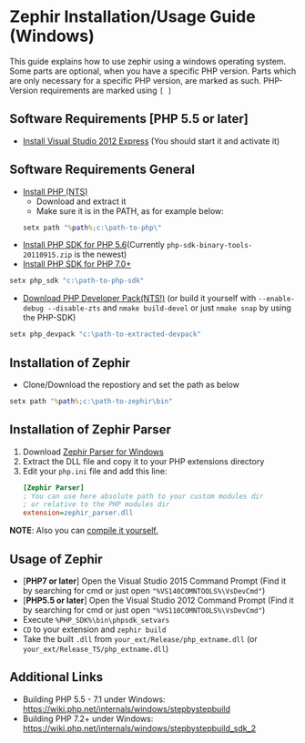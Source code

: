 # Zephir Installation/Usage Guide (Windows)

This guide explains how to use zephir using a windows operating system.
Some parts are optional, when you have a specific PHP version.
Parts which are only necessary for a specific PHP version, are marked as such.
PHP-Version requirements are marked using `[ ]`

## Software Requirements [PHP 5.5 or later]

- [Install Visual Studio 2012 Express](http://www.microsoft.com/en-US/download/details.aspx?id=34673)
(You should start it and activate it)

## Software Requirements General

- [Install PHP (NTS)](http://windows.php.net/download/)
    - Download and extract it
    - Make sure it is in the PATH, as for example below:
    ```cmd
    setx path "%path%;c:\path-to-php\"
    ```
- [Install PHP SDK for PHP 5.6](http://windows.php.net/downloads/php-sdk/)(Currently `php-sdk-binary-tools-20110915.zip` is the newest)
- [Install PHP SDK for PHP 7.0+](https://github.com/OSTC/php-sdk-binary-tools) 
```cmd
setx php_sdk "c:\path-to-php-sdk"
```

- [Download PHP Developer Pack(NTS!)](http://windows.php.net/downloads/releases/)
(or build it yourself with `--enable-debug --disable-zts` and `nmake build-devel` or just `nmake snap` by using the PHP-SDK)
```cmd
setx php_devpack "c:\path-to-extracted-devpack"
```

## Installation of Zephir

- Clone/Download the repostiory and set the path as below
```cmd
setx path "%path%;c:\path-to-zephir\bin"
```

## Installation of Zephir Parser

1. Download [Zephir Parser for Windows](https://github.com/phalcon/php-zephir-parser/releases/latest)
2. Extract the DLL file and copy it to your PHP extensions directory
3. Edit your `php.ini` file and add this line:
   ```ini
   [Zephir Parser]
   ; You can use here absolute path to your custom modules dir
   ; or relative to the PHP modules dir
   extension=zephir_parser.dll
   ```

**NOTE**: Also you can [compile it yourself.](https://github.com/phalcon/php-zephir-parser/blob/master/README.WIN32-BUILD-SYSTEM)

## Usage of Zephir

- [**PHP7 or later**] Open the Visual Studio 2015 Command Prompt
(Find it by searching for cmd or just open `"%VS140COMNTOOLS%\VsDevCmd"`)
- [**PHP5.5 or later**] Open the Visual Studio 2012 Command Prompt
(Find it by searching for cmd or just open `"%VS110COMNTOOLS%\VsDevCmd"`)
- Execute `%PHP_SDK%\bin\phpsdk_setvars`
- `CD` to your extension and `zephir build`
- Take the built `.dll` from `your_ext/Release/php_extname.dll` (or `your_ext/Release_TS/php_extname.dll`)

## Additional Links

* Building PHP 5.5 - 7.1 under Windows: https://wiki.php.net/internals/windows/stepbystepbuild
* Building PHP 7.2+ under Windows: https://wiki.php.net/internals/windows/stepbystepbuild_sdk_2
